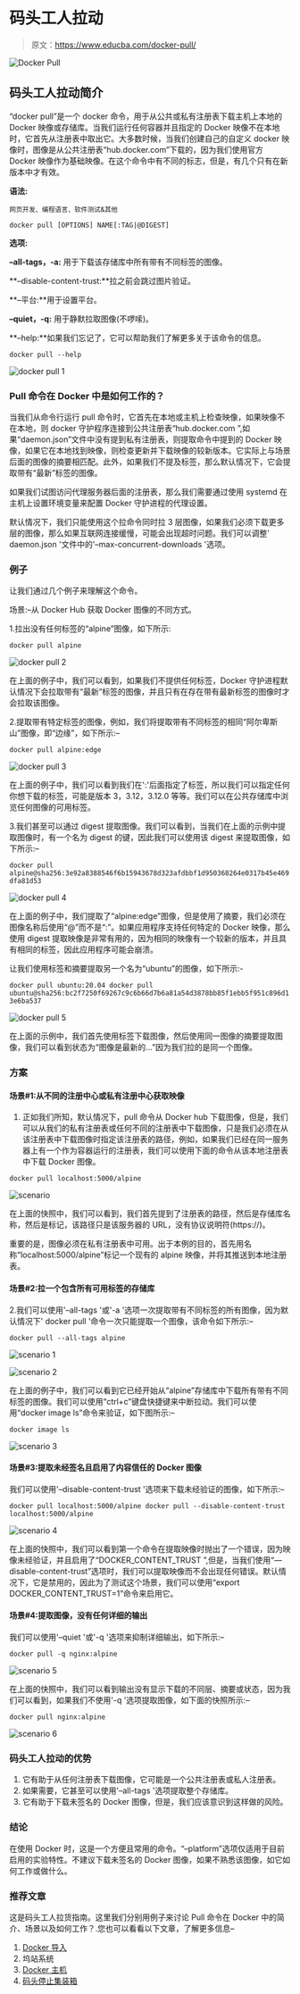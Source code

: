 # 码头工人拉动

> 原文：<https://www.educba.com/docker-pull/>

![Docker Pull](img/b74da20a3e2d9ac3003d6643bdf69e82.png)



## 码头工人拉动简介

“docker pull”是一个 docker 命令，用于从公共或私有注册表下载主机上本地的 Docker 映像或存储库。当我们运行任何容器并且指定的 Docker 映像不在本地时，它首先从注册表中取出它。大多数时候，当我们创建自己的自定义 docker 映像时，图像是从公共注册表“hub.docker.com”下载的，因为我们使用官方 Docker 映像作为基础映像。在这个命令中有不同的标志，但是，有几个只有在新版本中才有效。

**语法:**

<small>网页开发、编程语言、软件测试&其他</small>

`docker pull [OPTIONS] NAME[:TAG|@DIGEST]`

**选项:**

**–all-tags，-a:** 用于下载该存储库中所有带有不同标签的图像。

**–disable-content-trust:**拉之前会跳过图片验证。

**–平台:**用于设置平台。

**–quiet，-q:** 用于静默拉取图像(不啰嗦)。

**–help:**如果我们忘记了，它可以帮助我们了解更多关于该命令的信息。

`docker pull --help`

![docker pull 1](img/4986af5329e13e25b0679897f8b09c5c.png)



### Pull 命令在 Docker 中是如何工作的？

当我们从命令行运行 pull 命令时，它首先在本地或主机上检查映像，如果映像不在本地，则 docker 守护程序连接到公共注册表“hub.docker.com ”,如果“daemon.json”文件中没有提到私有注册表，则提取命令中提到的 Docker 映像，如果它在本地找到映像，则检查更新并下载映像的较新版本。它实际上与场景后面的图像的摘要相匹配。此外，如果我们不提及标签，那么默认情况下，它会提取带有“最新”标签的图像。

如果我们试图访问代理服务器后面的注册表，那么我们需要通过使用 systemd 在主机上设置环境变量来配置 Docker 守护进程的代理设置。

默认情况下，我们只能使用这个拉命令同时拉 3 层图像，如果我们必须下载更多层的图像，那么如果互联网连接缓慢，可能会出现超时问题。我们可以调整' daemon.json '文件中的'–max-concurrent-downloads '选项。

### 例子

让我们通过几个例子来理解这个命令。

场景:–从 Docker Hub 获取 Docker 图像的不同方式。

1.拉出没有任何标签的“alpine”图像，如下所示:

`docker pull alpine`

![docker pull 2](img/d0f808112ee1bf58cc1235672b0f6cdf.png)



在上面的例子中，我们可以看到，如果我们不提供任何标签，Docker 守护进程默认情况下会拉取带有“最新”标签的图像，并且只有在存在带有最新标签的图像时才会拉取该图像。

2.提取带有特定标签的图像，例如，我们将提取带有不同标签的相同“阿尔卑斯山”图像，即“边缘”，如下所示:–

`docker pull alpine:edge`

![docker pull 3](img/fbdd9c7b7f4167d0ed7ccb2d66c427f4.png)



在上面的例子中，我们可以看到我们在':'后面指定了标签，所以我们可以指定任何你想下载的标签，可能是版本 3，3.12，3.12.0 等等。我们可以在公共存储库中浏览任何图像的可用标签。

3.我们甚至可以通过 digest 提取图像。我们可以看到，当我们在上面的示例中提取图像时，有一个名为 digest 的键，因此我们可以使用该 digest 来提取图像，如下所示:–

`docker pull alpine@sha256:3e92a8388546f6b15943678d323afdbbf1d950368264e0317b45e469dfa81d53`

![docker pull 4](img/2dd3a746d59bd9c3e2e15533f50421ff.png)



在上面的例子中，我们提取了“alpine:edge”图像，但是使用了摘要，我们必须在图像名称后使用“@”而不是“:”。如果应用程序支持任何特定的 Docker 映像，那么使用 digest 提取映像是非常有用的，因为相同的映像有一个较新的版本，并且具有相同的标签，因此应用程序可能会崩溃。

让我们使用标签和摘要提取另一个名为“ubuntu”的图像，如下所示:-

`docker pull ubuntu:20.04
docker pull ubuntu@sha256:bc2f7250f69267c9c6b66d7b6a81a54d3878bb85f1ebb5f951c896d13e6ba537`

![docker pull 5](img/6ae55c0c283c5918919f44f6ac6c65d9.png)



在上面的示例中，我们首先使用标签下载图像，然后使用同一图像的摘要提取图像，我们可以看到状态为“图像是最新的…”因为我们拉的是同一个图像。

### 方案

#### 场景#1:从不同的注册中心或私有注册中心获取映像

1.  正如我们所知，默认情况下，pull 命令从 Docker hub 下载图像，但是，我们可以从我们的私有注册表或任何不同的注册表中下载图像，只是我们必须在从该注册表中下载图像时指定该注册表的路径，例如，如果我们已经在同一服务器上有一个作为容器运行的注册表，我们可以使用下面的命令从该本地注册表中下载 Docker 图像。

`docker pull localhost:5000/alpine`

![scenario](img/df1a6e79babf023f87cf4a004c24dc2a.png)



在上面的快照中，我们可以看到，我们首先提到了注册表的路径，然后是存储库名称，然后是标记，该路径只是该服务器的 URL，没有协议说明符(https://)。

重要的是，图像必须在私有注册表中可用。出于本例的目的，首先用名称“localhost:5000/alpine”标记一个现有的 alpine 映像，并将其推送到本地注册表。

#### 场景#2:拉一个包含所有可用标签的存储库

2.我们可以使用'–all-tags '或'-a '选项一次提取带有不同标签的所有图像，因为默认情况下' docker pull '命令一次只能提取一个图像，该命令如下所示:–

`docker pull --all-tags alpine`

![scenario 1](img/1ebc97e17e9e83d22cab74bc28777e81.png)



![scenario 2](img/dc8d10a812a5dc164bd5bfcc7ef99a67.png)



在上面的例子中，我们可以看到它已经开始从“alpine”存储库中下载所有带有不同标签的图像。我们可以使用“ctrl+c”键盘快捷键来中断拉动。我们可以使用“docker image ls”命令来验证，如下图所示:–

`docker image ls`

![scenario 3](img/7a7d22d9820b04af48ea0a4e65216099.png)



#### 场景#3:提取未经签名且启用了内容信任的 Docker 图像

我们可以使用'–disable-content-trust '选项来下载未经验证的图像，如下所示:–

`docker pull localhost:5000/alpine
docker pull --disable-content-trust localhost:5000/alpine`

![scenario 4](img/3d926521a319b12e3bec78d172b48026.png)



在上面的快照中，我们可以看到第一个命令在提取映像时抛出了一个错误，因为映像未经验证，并且启用了“DOCKER_CONTENT_TRUST ”,但是，当我们使用“—disable-content-trust”选项时，我们可以提取映像而不会出现任何错误。默认情况下，它是禁用的，因此为了测试这个场景，我们可以使用“export DOCKER_CONTENT_TRUST=1”命令来启用它。

#### 场景#4:提取图像，没有任何详细的输出

我们可以使用'–quiet '或'-q '选项来抑制详细输出，如下所示:–

`docker pull -q nginx:alpine`

![scenario 5](img/cb6995bce452e8399ac0cf08e04f86a5.png)



在上面的快照中，我们可以看到输出没有显示下载的不同层、摘要或状态，因为我们可以看到，如果我们不使用'-q '选项提取图像，如下面的快照所示:–

`docker pull nginx:alpine`

![scenario 6](img/191813177fb1d9200bfa76e076d51ab0.png)



### 码头工人拉动的优势

1.  它有助于从任何注册表下载图像，它可能是一个公共注册表或私人注册表。
2.  如果需要，它甚至可以使用'–all-tags '选项提取整个存储库。
3.  它有助于下载未签名的 Docker 图像，但是，我们应该意识到这样做的风险。

### 结论

在使用 Docker 时，这是一个方便且常用的命令。“–platform”选项仅适用于目前启用的实验特性。不建议下载未签名的 Docker 图像，如果不熟悉该图像，如它如何工作或做什么。

### 推荐文章

这是码头工人拉货指南。这里我们分别用例子来讨论 Pull 命令在 Docker 中的简介、场景以及如何工作？.您也可以看看以下文章，了解更多信息–

1.  [Docker 导入](https://www.educba.com/docker-import/)
2.  坞站系统
3.  [Docker 主机](https://www.educba.com/docker-hosts/)
4.  [码头停止集装箱](https://www.educba.com/docker-stop-container/)





